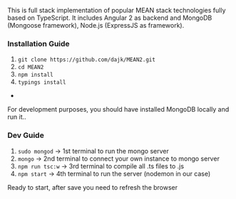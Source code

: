 This is full stack implementation of popular MEAN stack technologies fully based on TypeScript.
It includes Angular 2 as backend and MongoDB (Mongoose framework), Node.js (ExpressJS as framework).

### Installation  Guide

1. `git clone https://github.com/dajk/MEAN2.git`
2. `cd MEAN2`
3. `npm install`
4. `typings install`

-

For development purposes, you should have installed MongoDB locally and run it..

### Dev Guide

1. `sudo mongod` -> 1st terminal to run the mongo server
2. `mongo` -> 2nd terminal to connect your own instance to mongo server
3. `npm run tsc:w` -> 3rd terminal to compile all .ts files to .js
4. `npm start` -> 4th terminal to run the server (nodemon in our case)

Ready to start, after save you need to refresh the browser
